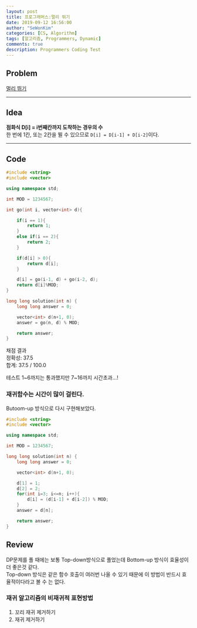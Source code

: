 ```yaml
---
layout: post
title: 프로그래머스:멀리 뛰기
date: 2019-09-12 16:56:00
author: "SeWonKim"
categories: [CS, Algorithm]
tags: [알고리즘, Programmers, Dynamic]
comments: true
description: Programmers Coding Test
---
```


## Problem

[멀리 뛰기](https://programmers.co.kr/learn/courses/30/lessons/12914)

---

## Idea

**점화식 D[i] = i번째칸까지 도착하는 경우의 수**  
한 번에 1칸, 또는 2칸을 뛸 수 있으므로 `D[i] = D[i-1] + D[i-2]`이다.

---

## Code

```cpp
#include <string>
#include <vector>

using namespace std;

int MOD = 1234567;

int go(int i, vector<int> d){

    if(i == 1){
        return 1;
    }
    else if(i == 2){
        return 2;
    }

    if(d[i] > 0){
        return d[i];
    }

    d[i] = go(i-1, d) + go(i-2, d);
    return d[i]%MOD;
}

long long solution(int n) {
    long long answer = 0;

    vector<int> d(n+1, 0);
    answer = go(n, d) % MOD;

    return answer;
}
```

채점 결과  
정확성: 37.5  
합계: 37.5 / 100.0

테스트 1~6까지는 통과했지만 7~16까지 시간초과...!

### 재귀함수는 시간이 많이 걸린다.

Butoom-up 방식으로 다시 구현해보았다.

```cpp
#include <string>
#include <vector>

using namespace std;

int MOD = 1234567;

long long solution(int n) {
    long long answer = 0;

    vector<int> d(n+1, 0);

    d[1] = 1;
    d[2] = 2;
    for(int i=3; i<=n; i++){
        d[i] = (d[i-1] + d[i-2]) % MOD;
    }
    answer = d[n];

    return answer;
}
```

## Review

DP문제를 풀 때에는 보통 Top-down방식으로 풀었는데 Bottom-up 방식이 효율성이 더 좋은것 같다.  
Top-down 방식은 같은 함수 호출이 여러번 나올 수 있기 때문에 이 방법이 반드시 효율적이다라고 볼 수 는 없다.

### 재귀 알고리즘의 비재귀적 표현방법

1. 꼬리 재귀 제거하기
2. 재귀 제거하기

